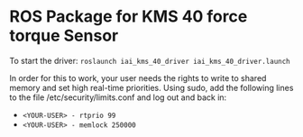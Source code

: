 # ROS Package for KMS 40 force torque Sensor

To start the driver:
```roslaunch iai_kms_40_driver iai_kms_40_driver.launch```

In order for this to work, your user needs the rights to write to shared memory and set high real-time priorities. 
Using sudo, add the following lines to the file /etc/security/limits.conf and log out and back in:

* ```<YOUR-USER> - rtprio 99```
* ```<YOUR-USER> - memlock 250000```
